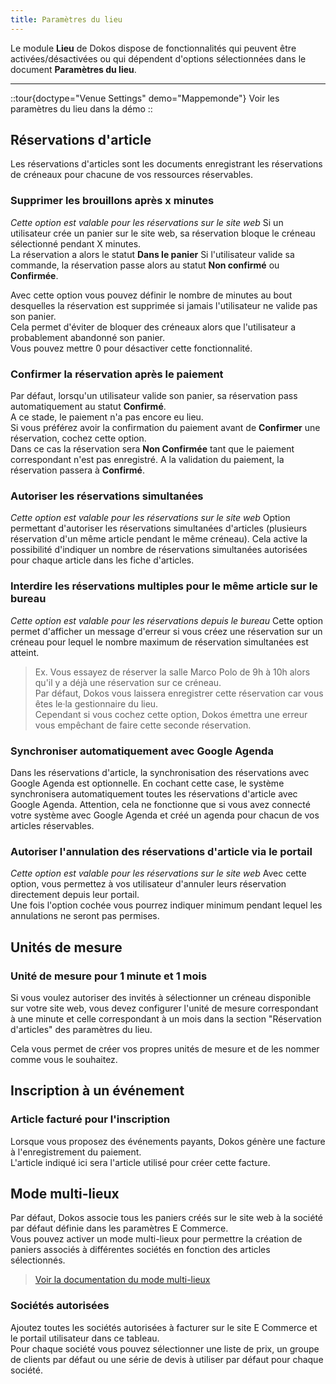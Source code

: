 ```yaml
---
title: Paramètres du lieu
---
```


Le module **Lieu** de Dokos dispose de fonctionnalités qui peuvent être activées/désactivées ou qui dépendent d'options sélectionnées dans le document **Paramètres du lieu**.

---

::tour{doctype="Venue Settings" demo="Mappemonde"}
Voir les paramètres du lieu dans la démo
::

## Réservations d'article

Les réservations d'articles sont les documents enregistrant les réservations de créneaux pour chacune de vos ressources réservables.

### Supprimer les brouillons après x minutes

*Cette option est valable pour les réservations sur le site web*
Si un utilisateur crée un panier sur le site web, sa réservation bloque le créneau sélectionné pendant X minutes.  
La réservation a alors le statut **Dans le panier**
Si l'utilisateur valide sa commande, la réservation passe alors au statut **Non confirmé** ou **Confirmée**.

Avec cette option vous pouvez définir le nombre de minutes au bout desquelles la réservation est supprimée si jamais l'utilisateur ne valide pas son panier.  
Cela permet d'éviter de bloquer des créneaux alors que l'utilisateur a probablement abandonné son panier.  
Vous pouvez mettre 0 pour désactiver cette fonctionnalité.

### Confirmer la réservation après le paiement

Par défaut, lorsqu'un utilisateur valide son panier, sa réservation pass automatiquement au statut **Confirmé**.  
A ce stade, le paiement n'a pas encore eu lieu.  
Si vous préférez avoir la confirmation du paiement avant de **Confirmer** une réservation, cochez cette option.  
Dans ce cas la réservation sera **Non Confirmée** tant que le paiement correspondant n'est pas enregistré. A la validation du paiement, la réservation passera à **Confirmé**.

### Autoriser les réservations simultanées

*Cette option est valable pour les réservations sur le site web*
Option permettant d'autoriser les réservations simultanées d'articles (plusieurs réservation d'un même article pendant le même créneau).
Cela active la possibilité d'indiquer un nombre de réservations simultanées autorisées pour chaque article dans les fiche d'articles.

### Interdire les réservations multiples pour le même article sur le bureau

*Cette option est valable pour les réservations depuis le bureau*
Cette option permet d'afficher un message d'erreur si vous créez une réservation sur un créneau pour lequel le nombre maximum de réservation simultanées est atteint.

> Ex. Vous essayez de réserver la salle Marco Polo de 9h à 10h alors qu'il y a déjà une réservation sur ce créneau.  
> Par défaut, Dokos vous laissera enregistrer cette réservation car vous êtes le·la gestionnaire du lieu.  
> Cependant si vous cochez cette option, Dokos émettra une erreur vous empêchant de faire cette seconde réservation.


### Synchroniser automatiquement avec Google Agenda

Dans les réservations d'article, la synchronisation des réservations avec Google Agenda est optionnelle.
En cochant cette case, le système synchronisera automatiquement toutes les réservations d'article avec Google Agenda.
Attention, cela ne fonctionne que si vous avez connecté votre système avec Google Agenda et créé un agenda pour chacun de vos articles réservables.

### Autoriser l'annulation des réservations d'article via le portail

*Cette option est valable pour les réservations sur le site web*
Avec cette option, vous permettez à vos utilisateur d'annuler leurs réservation directement depuis leur portail.  
Une fois l'option cochée vous pourrez indiquer minimum pendant lequel les annulations ne seront pas permises.

## Unités de mesure

### Unité de mesure pour 1 minute et 1 mois

Si vous voulez autoriser des invités à sélectionner un créneau disponible sur votre site web, vous devez configurer l'unité de mesure correspondant à une minute et celle correspondant à un mois dans la section "Réservation d'articles" des paramètres du lieu.

Cela vous permet de créer vos propres unités de mesure et de les nommer comme vous le souhaitez.

## Inscription à un événement

### Article facturé pour l'inscription

Lorsque vous proposez des événements payants, Dokos génère une facture à l'enregistrement du paiement.  
L'article indiqué ici sera l'article utilisé pour créer cette facture.


## Mode multi-lieux

Par défaut, Dokos associe tous les paniers créés sur le site web à la société par défaut définie dans les paramètres E Commerce.  
Vous pouvez activer un mode multi-lieux pour permettre la création de paniers associés à différentes sociétés en fonction des articles sélectionnés.

> [Voir la documentation du mode multi-lieux](/dokos/lieu/multi-societe)

### Sociétés autorisées

Ajoutez toutes les sociétés autorisées à facturer sur le site E Commerce et le portail utilisateur dans ce tableau.  
Pour chaque société vous pouvez sélectionner une liste de prix, un groupe de clients par défaut ou une série de devis à utiliser par défaut pour chaque société.  